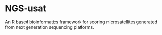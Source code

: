 # NGS-usat
An R based bioinformatics framework for scoring microsatellites generated from next generation sequencing platforms.
